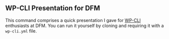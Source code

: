 ## WP-CLI Presentation for DFM

This command comprises a quick presentation I gave for [WP-CLI](http://wp-cli.org/) enthusiasts at DFM. You can run it yourself by cloning and requiring it with a `wp-cli.yml` file.